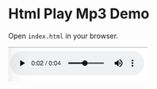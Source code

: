 Html Play Mp3 Demo
==================

Open `index.html` in your browser.

![demo](./images/demo.jpg)